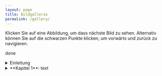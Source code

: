 ```yaml
---
layout: page
title: Bildgallerie
permalink: /gallery/
---
```


Klicken Sie auf eine Abbildung, um dass nächste Bild zu sehen. Alternativ können Sie auf die schwarzen Punkte klicken, um vorwärts und zurück zu navigieren.

done

<details>
  <summary>Einleitung</summary>

<center><br>
<b onclick="currentDiv(1)">●&nbsp;&nbsp;&nbsp;&nbsp;</b> 
<b onclick="currentDiv(2)">●&nbsp;&nbsp;&nbsp;&nbsp;</b> 
<b onclick="currentDiv(3)">●&nbsp;&nbsp;&nbsp;&nbsp;</b> 
<b onclick="currentDiv(4)">●&nbsp;&nbsp;&nbsp;&nbsp;</b> 
<b onclick="currentDiv(5)">●</b> 
</center>
<figure class="dummieAbb0" >
<img src="/dummie/images/abb-dummies.001.png" onclick="plusDivs(+1, 0)">
<figcaption><b>Abb. 1: </b>Kapitel bla bla </figcaption>
</figure>
<figure class="dummieAbb0" >
<img src="/dummie/images/abb-dummies.002.png" onclick="plusDivs(+1, 0)">
<figcaption><b>Abb. 2: </b>Kapitel bla bla </figcaption>
</figure>
<figure class="dummieAbb0" >
<img src="/dummie/images/abb-dummies.003.png" onclick="plusDivs(+1, 0)">
<figcaption><b>Abb. 3: </b>Kapitel bla bla </figcaption>
</figure>
<figure class="dummieAbb0" >
<img src="/dummie/images/abb-dummies.004.png" onclick="plusDivs(+1, 0)">
<figcaption><b>Abb. 4: </b>Kapitel bla bla </figcaption>
</figure>
<figure class="dummieAbb0" >
<img src="/dummie/images/abb-dummies.005.png" onclick="plusDivs(+1, 0)">
<figcaption><b>Abb. 5: </b>Kapitel bla bla </figcaption>
</figure>
</details>

<details>
  <summary>**Kapitel 1**: text</summary>

<center><br>
<b onclick="currentDiv(1)">●&nbsp;&nbsp;&nbsp;&nbsp;</b> 
<b onclick="currentDiv(2)">●&nbsp;&nbsp;&nbsp;&nbsp;</b> 
<b onclick="currentDiv(3)">●&nbsp;&nbsp;&nbsp;&nbsp;</b> 
<b onclick="currentDiv(4)">●&nbsp;&nbsp;&nbsp;&nbsp;</b> 
<b onclick="currentDiv(5)">●</b> 
</center>
<figure class="dummieAbb1" >
<img src="/dummie/images/abb-dummies.001.png" onclick="plusDivs(+1, 1)">
<figcaption><b>Abb. 1: </b>Kapitel bla bla </figcaption>
</figure>
<figure class="dummieAbb1" >
<img src="/dummie/images/abb-dummies.002.png" onclick="plusDivs(+1, 1)">
<figcaption><b>Abb. 2: </b>Kapitel bla bla </figcaption>
</figure>
<figure class="dummieAbb1" >
<img src="/dummie/images/abb-dummies.003.png" onclick="plusDivs(+1, 1)">
<figcaption><b>Abb. 3: </b>Kapitel bla bla </figcaption>
</figure>
<figure class="dummieAbb1" >
<img src="/dummie/images/abb-dummies.004.png" onclick="plusDivs(+1, 1)">
<figcaption><b>Abb. 4: </b>Kapitel bla bla </figcaption>
</figure>
<figure class="dummieAbb1" >
<img src="/dummie/images/abb-dummies.005.png" onclick="plusDivs(+1, 1)">
<figcaption><b>Abb. 5: </b>Kapitel bla bla </figcaption>
</figure>
</details>





<script>
var slideIndex = [1,1];
var slideId = ["mySlides1", "mySlides2"]
showDivs(1, 0);
showDivs(1, 1);

function currentDiv(n) {
  showDivs(slideIndex = n);
}

function plusDivs(n, no) {
  showDivs(slideIndex[no] += n, no);
}

function showDivs(n, no) {
  var i;
  var x = document.getElementsByClassName(slideId[no]);
  if (n > x.length) {slideIndex[no] = 1}
  if (n < 1) {slideIndex[no] = x.length}
  for (i = 0; i < x.length; i++) {
    x[i].style.display = "none";  
  }
  x[slideIndex[no]-1].style.display = "block";  
}

</script>


